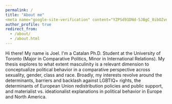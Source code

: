 ```yaml
---
permalink: /
title: "About me"
<meta name="google-site-verification" content="YZPSd91DNd-5JBgC_0ibOZvnnV0yvTj-8UEyF5301w4" />
author_profile: true
redirect_from: 
  - /about/
  - /about.html
---
```


Hi there! My name is Joel. I'm a Catalan Ph.D. Student at the University of Toronto (Major in Comparative Politics, Minor in International Relations). My thesis explores to what extent masculinity is a relevant dimension to conceptualize political behavior in a comparative perspective across sexuality, gender, class and race. Broadly, my interests revolve around the determinants, barriers and backlash against LGBTIQ+ rights, the determinants of European Union redistribution policies and public support, and materialist vs. ideationalist explanations in political behavior in Europe and North America.

